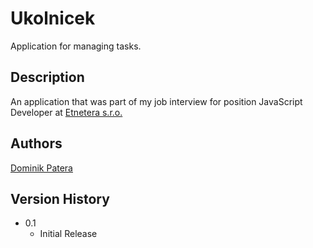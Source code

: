 # Ukolnicek

Application for managing tasks.

## Description

An application that was part of my job interview for position JavaScript Developer at [Etnetera s.r.o.](https://www.etnetera.cz/)

## Authors

[Dominik Patera](https://www.linkedin.com/in/dominikpatera/)

## Version History

- 0.1
  - Initial Release
